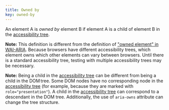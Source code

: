 ```yaml
---
title: Owned by
key: owned-by
---
```


An element A is _owned by_ element B if element A is a child of element B in the [accessibility tree][].

**Note:** This definition is different from the definition of ["owned element" in WAI-ARIA](https://www.w3.org/TR/wai-aria-1.1/#dfn-owned-element). Because browsers have different accessibility trees, which element owns which other elements can vary between browsers. Until there is a standard accessibility tree, testing with multiple accessibility trees may be necessary.

**Note:** Being a child in the [accessibility tree][] can be different from being a child in the DOM tree. Some DOM nodes have no corresponding node in the [accessibility tree][] (for example, because they are marked with `role="presentation"`). A child in the [accessibility tree][] can correspond to a descendant in the DOM tree. Additionally, the use of `aria-owns` attribute can change the tree structure.

[accessibility tree]: https://www.w3.org/TR/act-rules-aspects/#input-aspects-accessibility 'Definition of accessibility tree'
